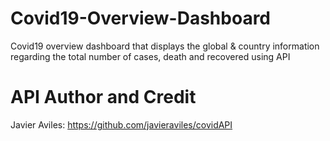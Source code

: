 # Covid19-Overview-Dashboard
Covid19 overview dashboard that displays the global &amp; country information regarding the total number of cases, death and recovered using API


# API Author and Credit
 Javier Aviles: https://github.com/javieraviles/covidAPI
